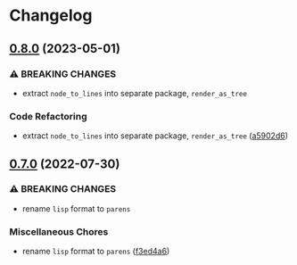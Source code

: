 # Changelog

## [0.8.0](https://github.com/hibachrach/ruut/compare/v0.7.0...v0.8.0) (2023-05-01)


### ⚠ BREAKING CHANGES

* extract `node_to_lines` into separate package, `render_as_tree`

### Code Refactoring

* extract `node_to_lines` into separate package, `render_as_tree` ([a5902d6](https://github.com/hibachrach/ruut/commit/a5902d62812b4c671ef0e368415dae09b8dddd00))

## [0.7.0](https://github.com/hibachrach/ruut/compare/v0.6.1...v0.7.0) (2022-07-30)


### ⚠ BREAKING CHANGES

* rename `lisp` format to `parens`

### Miscellaneous Chores

* rename `lisp` format to `parens` ([f3ed4a6](https://github.com/hibachrach/ruut/commit/f3ed4a6a3f9243177afa9db0866fa5006f74d767))
